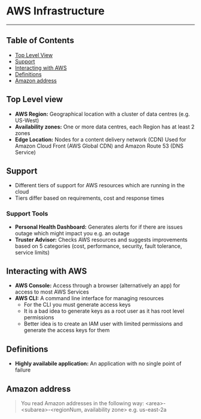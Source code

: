 # AWS Infrastructure

- - - -

## Table of Contents

* [Top Level View](https://github.com/Sam-Ballantyne/DevNotes/blob/main/AWS/AwsInfrastructure.md#top-level-view)
* [Support](https://github.com/Sam-Ballantyne/DevNotes/blob/main/AWS/AwsInfrastructure.md#support)
* [Interacting with AWS](https://github.com/Sam-Ballantyne/DevNotes/blob/main/AWS/AwsInfrastructure.md#interacting-with-aws)
* [Definitions](https://github.com/Sam-Ballantyne/DevNotes/blob/main/AWS/AwsInfrastructure.md#definitions)
* [Amazon address](https://github.com/Sam-Ballantyne/DevNotes/blob/main/AWS/AwsInfrastructure.md#amazon-address)

## Top Level view

* __AWS Region:__ Geographical location with a cluster of  data centres (e.g. US-West)
* __Availability zones:__ One or more data centres, each Region has at least 2 zones
* __Edge Location:__ Nodes for a content delivery network (CDN)
    Used for Amazon Cloud Front (AWS Global CDN) and Amazon Route 53 (DNS Service)

## Support

* Different tiers of support for AWS resources which are running in the cloud
* Tiers differ based on requirements, cost and response times

### Support Tools

* __Personal Health Dashboard:__ Generates alerts for if there are issues outage which might impact you e.g. an outage
* __Truster Advisor:__ Checks AWS resources and suggests improvements based on 5 categories (cost, performance, security, fault tolerance, service limits)

## Interacting with AWS

* __AWS Console:__ Access through a browser (alternatively an app) for access to most AWS Services
* __AWS CLI:__ A command line interface for managing resources
  * For the CLI you must generate access keys
  * It is a bad idea to generate keys as a root user as it has root level permissions
  * Better idea is to create an IAM user with limited permissions and generate the access keys for them

## Definitions

* __Highly availabile application:__ An application with no single point of failure

## Amazon address

> You read Amazon addresses in the following way: \<area\>-\<subarea>-\<regionNum, availability zone\> e.g. us-east-2a
